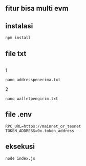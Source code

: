 ## fitur bisa multi evm 

## instalasi
```
npm install
```
## file txt
```

```
1
```
nano addresspenerima.txt
```
2
```
nano walletpengirim.txt

```
## file .env
```
RPC_URL=https://mainnet_or_tesnet
TOKEN_ADDRESS=0x.token_address

```
## eksekusi 
```
node index.js
